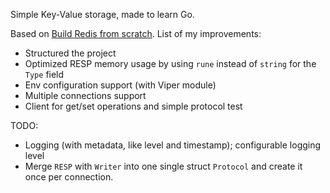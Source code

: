 Simple Key-Value storage, made to learn Go.

Based on [Build Redis from scratch](https://www.build-redis-from-scratch.dev). List of my improvements:
- Structured the project
- Optimized RESP memory usage by using `rune` instead of `string` for the `Type` field
- Env configuration support (with Viper module)
- Multiple connections support
- Client for get/set operations and simple protocol test

TODO: 
- Logging (with metadata, like level and timestamp); configurable logging level
- Merge `RESP` with `Writer` into one single struct `Protocol` and create it once per connection.